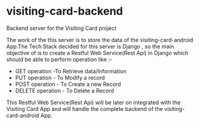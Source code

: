 # visiting-card-backend
Backend server for the Visiting Card project

The work of the this server is to store the data of the visiting-card-android App.The Tech Stack decided for this server is Django , so the main objective of is to create a Restful Web Service(Rest Api) in Django which should be able to perform operation like :-

* GET operation -To Retrieve data/Information
* PUT operation - To Modify a record
* POST operation - To Create a new Record
* DELETE operation - To Delete a Record 

This Restful Web Service(Rest Api) will be later on integrated with the Visiting Card App and will handle the complete backend of the visiting-card-android App.

